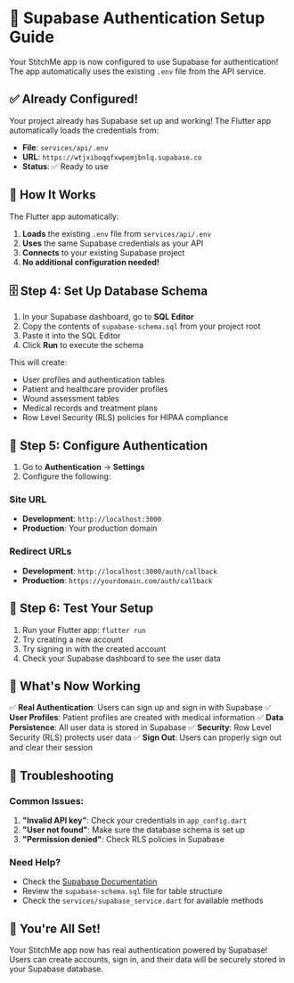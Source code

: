 # 🔐 Supabase Authentication Setup Guide

Your StitchMe app is now configured to use Supabase for authentication! The app automatically uses the existing `.env` file from the API service.

## ✅ **Already Configured!**

Your project already has Supabase set up and working! The Flutter app automatically loads the credentials from:
- **File**: `services/api/.env`
- **URL**: `https://wtjxiboqqfxwpemjbnlq.supabase.co`
- **Status**: ✅ Ready to use

## 🔧 **How It Works**

The Flutter app automatically:
1. **Loads** the existing `.env` file from `services/api/.env`
2. **Uses** the same Supabase credentials as your API
3. **Connects** to your existing Supabase project
4. **No additional configuration needed!**

## 🗄️ **Step 4: Set Up Database Schema**

1. In your Supabase dashboard, go to **SQL Editor**
2. Copy the contents of `supabase-schema.sql` from your project root
3. Paste it into the SQL Editor
4. Click **Run** to execute the schema

This will create:
- User profiles and authentication tables
- Patient and healthcare provider profiles
- Wound assessment tables
- Medical records and treatment plans
- Row Level Security (RLS) policies for HIPAA compliance

## 🔐 **Step 5: Configure Authentication**

1. Go to **Authentication** → **Settings**
2. Configure the following:

### Site URL
- **Development**: `http://localhost:3000`
- **Production**: Your production domain

### Redirect URLs
- **Development**: `http://localhost:3000/auth/callback`
- **Production**: `https://yourdomain.com/auth/callback`

## 🚀 **Step 6: Test Your Setup**

1. Run your Flutter app: `flutter run`
2. Try creating a new account
3. Try signing in with the created account
4. Check your Supabase dashboard to see the user data

## 📱 **What's Now Working**

✅ **Real Authentication**: Users can sign up and sign in with Supabase
✅ **User Profiles**: Patient profiles are created with medical information
✅ **Data Persistence**: All user data is stored in Supabase
✅ **Security**: Row Level Security (RLS) protects user data
✅ **Sign Out**: Users can properly sign out and clear their session

## 🔧 **Troubleshooting**

### Common Issues:

1. **"Invalid API key"**: Check your credentials in `app_config.dart`
2. **"User not found"**: Make sure the database schema is set up
3. **"Permission denied"**: Check RLS policies in Supabase

### Need Help?

- Check the [Supabase Documentation](https://supabase.com/docs)
- Review the `supabase-schema.sql` file for table structure
- Check the `services/supabase_service.dart` for available methods

## 🎉 **You're All Set!**

Your StitchMe app now has real authentication powered by Supabase! Users can create accounts, sign in, and their data will be securely stored in your Supabase database.
